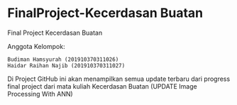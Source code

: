 # FinalProject-Kecerdasan Buatan
Final Project Kecerdasan Buatan

Anggota Kelompok:

    Budiman Hamsyurah (201910370311026)
    Haidar Raihan Najib (201910370311027)

Di Project GitHub ini akan menampilkan semua update terbaru dari progress final project dari mata kuliah Kecerdasan Buatan  (UPDATE Image Processing With ANN)
